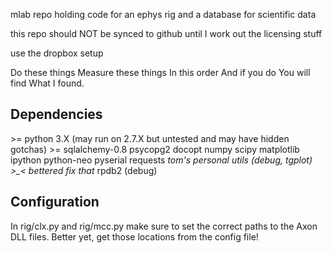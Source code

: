 mlab
repo holding code for an ephys rig and a database for scientific data

this repo should NOT be synced to github until I work out the licensing stuff

use the dropbox setup


Do these things
Measure these things
In this order
And if you do
You will find
What I found.

Dependencies
------------

\>= python 3.X (may run on 2.7.X but untested and may have hidden gotchas)
\>= sqlalchemy-0.8
psycopg2
docopt
numpy
scipy
matplotlib
ipython
python-neo
pyserial
requests
*tom's personal utils (debug, tgplot) >_< bettered fix that*
rpdb2 (debug)

Configuration
-------------

In rig/clx.py and rig/mcc.py make sure to set the correct paths to the Axon DLL files.
Better yet, get those locations from the config file!
